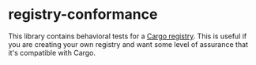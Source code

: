 # registry-conformance

This library contains behavioral tests for a [Cargo
registry][registry]. This is useful if you are creating your own
registry and want some level of assurance that it's compatible with
Cargo.

[registry]: https://doc.rust-lang.org/cargo/reference/registries.html
